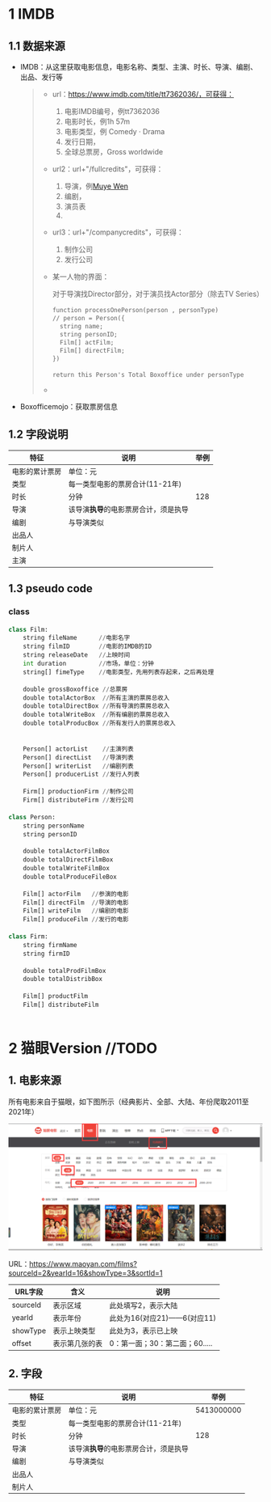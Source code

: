 # 1 IMDB

## 1.1 数据来源

* IMDB：从这里获取电影信息，电影名称、类型、主演、时长、导演、编剧、出品、发行等

    > * url：https://www.imdb.com/title/tt7362036/，可获得：
    >
    >     1. 电影IMDB编号，例tt7362036
    >     2. 电影时长，例1h 57m
    >     3. 电影类型，例 Comedy · Drama
    >     4. 发行日期，
    >     5. 全球总票房，Gross worldwide
    >
    > * url2：url+"/fullcredits"，可获得：
    >
    >     1. 导演，例[Muye Wen](https://www.imdb.com/name/nm6337063/?ref_=ttfc_fc_dr1) 
    >     2. 编剧，
    >     3. 演员表
    >     4. 
    >
    > * url3：url+"/companycredits"，可获得：
    >
    >     1.  制作公司
    >     2. 发行公司
    >
    > * 某一人物的界面：
    >
    >     对于导演找Director部分，对于演员找Actor部分（除去TV Series）
    >
    >     ```pseudocode
    >     function processOnePerson(person , personType)
    >     // person = Person({
    >     	string name;
    >     	string personID;
    >     	Film[] actFilm;
    >     	Film[] directFilm;
    >     })
    >     
    >     return this Person's Total Boxoffice under personType
    >     ```
    >
    >     
    >
    > * 

* Boxofficemojo：获取票房信息

## 1.2 字段说明

| 特征           | 说明                                   | 举例 |
| -------------- | -------------------------------------- | ---- |
| 电影的累计票房 | 单位：元                               |      |
| 类型           | 每一类型电影的票房合计(11-21年)        |      |
| 时长           | 分钟                                   | 128  |
| 导演           | 该导演**执导**的电影票房合计，须是执导 |      |
| 编剧           | 与导演类似                             |      |
| 出品人         |                                        |      |
| 制片人         |                                        |      |
| 主演           |                                        |      |

## 1.3 pseudo code

### class

```python
class Film:
    string fileName      //电影名字
    string filmID        //电影的IMDB的ID
    string releaseDate   //上映时间
    int duration         //市场，单位：分钟
    string[] fimeType    //电影类型，先用列表存起来，之后再处理
    
    double grossBoxoffice //总票房
    double totalActorBox  //所有主演的票房总收入
    double totalDirectBox //所有导演的票房总收入
    double totalWriteBox  //所有编剧的票房总收入
    double totalProducBox //所有发行人的票房总收入

       
    Person[] actorList    //主演列表
    Person[] directList   //导演列表
    Person[] writerList   //编剧列表
    Person[] producerList //发行人列表
    
    Firm[] productionFirm //制作公司
    Firm[] distributeFirm //发行公司
    
class Person:
	string personName
    string personID
    
    double totalActorFilmBox
    double totalDirectFilmBox
    double totalWriteFilmBox
    double totalProduceFileBox
    
    Film[] actorFilm   //参演的电影
    Film[] directFilm  //导演的电影
    Film[] writeFilm   //编剧的电影
    Film[] produceFilm //发行的电影
    
class Firm:
    string firmName
    string firmID
    
    double totalProdFilmBox
    double totalDistribBox
    
    Film[] productFilm
    Film[] distributeFilm
    
```











# 2 猫眼Version //TODO

## 1. 电影来源

所有电影来自于猫眼，如下图所示（经典影片、全部、大陆、年份爬取2011至2021年）

![image-20220921141437245](说明.assets/image-20220921141437245.png)

URL：https://www.maoyan.com/films?sourceId=2&yearId=16&showType=3&sortId=1

| URL字段  | 含义           | 说明                           |
| -------- | -------------- | ------------------------------ |
| sourceId | 表示区域       | 此处填写2，表示大陆            |
| yearId   | 表示年份       | 此处为16(对应21)——6(对应11)    |
| showType | 表示上映类型   | 此处为3，表示已上映            |
| offset   | 表示第几张的表 | 0：第一面；30：第二面；60..... |

## 2. 字段

| 特征           | 说明                                   | 举例       |
| -------------- | -------------------------------------- | ---------- |
| 电影的累计票房 | 单位：元                               | 5413000000 |
| 类型           | 每一类型电影的票房合计(11-21年)        |            |
| 时长           | 分钟                                   | 128        |
| 导演           | 该导演**执导**的电影票房合计，须是执导 |            |
| 编剧           | 与导演类似                             |            |
| 出品人         |                                        |            |
| 制片人         |                                        |            |

